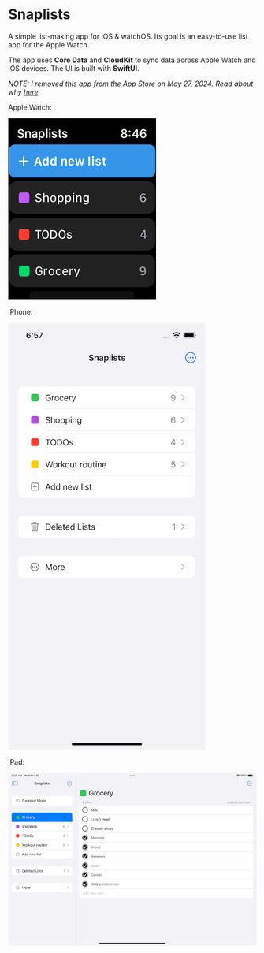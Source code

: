 # Snaplists
A simple list-making app for iOS &amp; watchOS. Its goal is an easy-to-use list app for the Apple Watch.

The app uses **Core Data** and **CloudKit** to sync data across Apple Watch and iOS devices.  The UI is built with **SwiftUI**.

_NOTE: I removed this app from the App Store on May 27, 2024. Read about why [here](https://www.sleekible.com/2024/05/27/app-store-retirement.html)._

Apple Watch:

![watch screenshot](watch-2023.1.png)


iPhone:

![iPhone screenshot](iPhone-2022.11.png)


iPad:

![iPad screenshot](iPad-2022.11.png)
